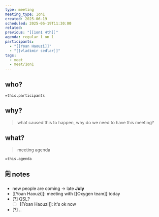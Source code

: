 ```yaml
---
type: meeting
meeting_type: 1on1
created: 2025-06-19
scheduled: 2025-06-19T11:30:00
related:
previous: "[[1on1 4th]]"
agenda: regular 1 on 1
participants:
  - "[[Yoan Haouzi]]"
  - "[[vladimir sedlar]]"
tags:
  - meet
  - meet/1on1
---
```

## who?

`=this.participants`
## why?
> what caused this to happen, why do we need to have this meeting?

## what?
> meeting agenda

`=this.agenda`

## 🗒 notes

- new people are coming -> late **July**
- [[Yoan Haouzi]]: meeting with [[Oxygen team]] today
- [?] QSL?
	- [ ] [[Yoan Haouzi]]: it's ok now
- [?] ..

